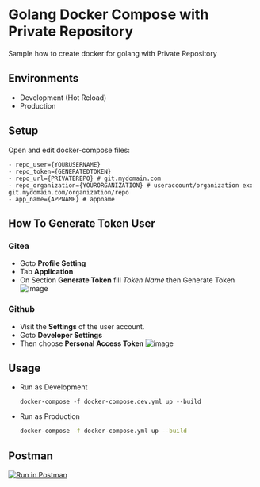 # Golang Docker Compose with Private Repository

Sample how to create docker for golang with Private Repository

## Environments
- Development (Hot Reload)
- Production

## Setup
Open and edit docker-compose files:
```
- repo_user={YOURUSERNAME}
- repo_token={GENERATEDTOKEN}
- repo_url={PRIVATEREPO} # git.mydomain.com
- repo_organization={YOURORGANIZATION} # useraccount/organization ex: git.mydomain.com/organization/repo
- app_name={APPNAME} # appname 
```

## How To Generate Token User
### Gitea
-  Goto <b> Profile Setting</b>
-  Tab <b>Application</b>
-  On Section <b>Generate Token</b> fill <i>Token Name</i> then Generate Token
![image](https://user-images.githubusercontent.com/10952676/125617887-913e306e-8de5-469d-91d8-852dc569a867.png)

### Github
- Visit the **Settings** of the user account.
- Goto **Developer Settings**
- Then choose **Personal Access Token**
![image](https://user-images.githubusercontent.com/10952676/125618327-5e26d42b-b26d-47c2-b1bc-cf38fc41a150.png)


## Usage
- Run as Development

    ```
    docker-compose -f docker-compose.dev.yml up --build
    ```
- Run as Production
  
    ```bash
    docker-compose -f docker-compose.yml up --build
    ```

## Postman
[![Run in Postman](https://run.pstmn.io/button.svg)](https://app.getpostman.com/run-collection/16666203-5b7a9551-f681-4cbd-91e9-c5c3fba47afa?action=collection%2Ffork&collection-url=entityId%3D16666203-5b7a9551-f681-4cbd-91e9-c5c3fba47afa%26entityType%3Dcollection%26workspaceId%3D6f26d8db-3d9e-4cf5-9765-6349cf991a87)    